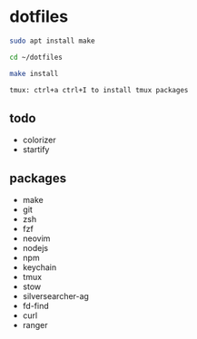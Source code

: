 # dotfiles

```zsh
sudo apt install make

cd ~/dotfiles

make install

tmux: ctrl+a ctrl+I to install tmux packages
```

## todo

- colorizer
- startify

## packages

- make
- git
- zsh
- fzf
- neovim
- nodejs
- npm
- keychain
- tmux
- stow
- silversearcher-ag
- fd-find
- curl
- ranger
